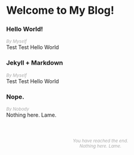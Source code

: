 # Welcome to My Blog!

### Hello World!
<font color="AAAAAA"><small><i>By Myself</i></small></font>
<br/>
 Test Test Hello World

### Jekyll + Markdown
<font color="AAAAAA"><small><i>By Myself</i></small></font>
<br/>
 Test Test Hello World

### Nope.
<font color="AAAAAA"><small><i>By Nobody</i></small></font>
<br/>
 Nothing here. Lame.

<small>
<center>
<br/>
<br/>


<font color="AAAAAA"><i>You have reached the end. <br/>
Nothing here. Lame. </i></font>
</center>
</small>
